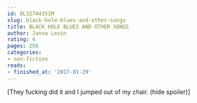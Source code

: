 ```yaml
---
id: OL32744351M
slug: black-hole-blues-and-other-songs
title: BLACK HOLE BLUES AND OTHER SONGS
author: Janna Levin
rating: 4
pages: 256
categories:
- non-fiction
reads:
- finished_at: '2017-01-29'
---
```

[They fucking did it and I jumped out of my chair. <a class="jsHideSpoiler spoilerAction">(hide spoiler)</a>]
